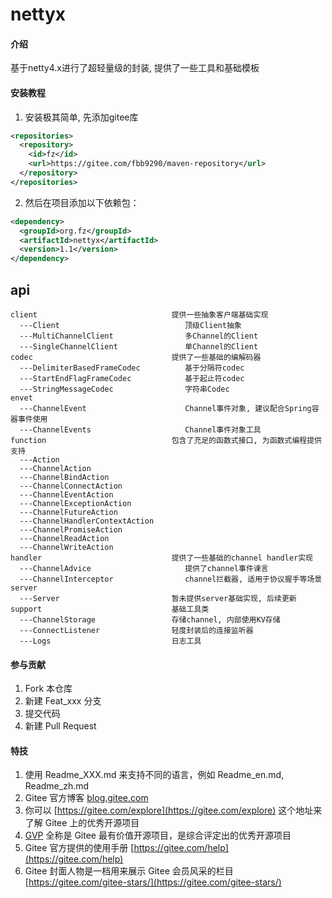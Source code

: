 # nettyx

#### 介绍
基于netty4.x进行了超轻量级的封装, 提供了一些工具和基础模板

#### 安装教程
1. 安装极其简单, 先添加gitee库
```xml
<repositories>
  <repository>
    <id>fz</id>
    <url>https://gitee.com/fbb9290/maven-repository</url>
  </repository>
</repositories>
```

2. 然后在项目添加以下依赖包：
```xml
<dependency>
  <groupId>org.fz</groupId>
  <artifactId>nettyx</artifactId>
  <version>1.1</version>
</dependency>
```
## api
```
client                              提供一些抽象客户端基础实现
  ---Client                            顶级Client抽象
  ---MultiChannelClient                多Channel的Client 
  ---SingleChannelClient               单Channel的Client
codec                               提供了一些基础的编解码器
  ---DelimiterBasedFrameCodec          基于分隔符codec
  ---StartEndFlagFrameCodec            基于起止符codec
  ---StringMessageCodec                字符串Codec
envet
  ---ChannelEvent                      Channel事件对象, 建议配合Spring容器事件使用
  ---ChannelEvents                     Channel事件对象工具
function                            包含了充足的函数式接口, 为函数式编程提供支持                         
  ---Action                            
  ---ChannelAction                      
  ---ChannelBindAction
  ---ChannelConnectAction
  ---ChannelEventAction
  ---ChannelExceptionAction
  ---ChannelFutureAction
  ---ChannelHandlerContextAction
  ---ChannelPromiseAction
  ---ChannelReadAction
  ---ChannelWriteAction
handler                             提供了一些基础的channel handler实现
  ---ChannelAdvice                     提供了channel事件谏言  
  ---ChannelInterceptor                channel拦截器, 适用于协议握手等场景
server
  ---Server                         暂未提供server基础实现, 后续更新
support                             基础工具类
  ---ChannelStorage                 存储channel, 内部使用KV存储
  ---ConnectListener                轻度封装后的连接监听器
  ---Logs                           日志工具
```
#### 参与贡献

1.  Fork 本仓库
2.  新建 Feat_xxx 分支
3.  提交代码
4.  新建 Pull Request


#### 特技

1.  使用 Readme\_XXX.md 来支持不同的语言，例如 Readme\_en.md, Readme\_zh.md
2.  Gitee 官方博客 [blog.gitee.com](https://blog.gitee.com)
3.  你可以 [https://gitee.com/explore](https://gitee.com/explore) 这个地址来了解 Gitee 上的优秀开源项目
4.  [GVP](https://gitee.com/gvp) 全称是 Gitee 最有价值开源项目，是综合评定出的优秀开源项目
5.  Gitee 官方提供的使用手册 [https://gitee.com/help](https://gitee.com/help)
6.  Gitee 封面人物是一档用来展示 Gitee 会员风采的栏目 [https://gitee.com/gitee-stars/](https://gitee.com/gitee-stars/)
